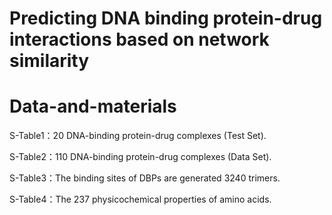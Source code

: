 # Predicting DNA binding protein-drug interactions based on network similarity
# Data-and-materials
S-Table1：20 DNA-binding protein-drug complexes (Test Set).

S-Table2：110 DNA-binding protein-drug complexes (Data Set).

S-Table3：The binding sites of DBPs are generated 3240 trimers.

S-Table4：The 237 physicochemical properties of amino acids.

